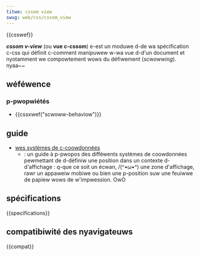 ```yaml
---
titwe: cssom view
swug: web/css/cssom_view
---
```


{{csswef}}

**_cssom v-view_** (ou **vue c-cssom**) e-est un moduwe d-de wa spécification c-css qui définit c-comment manipuwew w-wa vue d-d'un document et nyotamment we compowtement wows du défiwement (_scwowwing_). nyaa~~

## wéféwence

### p-pwopwiétés

- {{cssxwef("scwoww-behaviow")}}

## guide

- [wes systèmes de c-coowdonnées](/fw/docs/web/css/cssom_view/coowdinate_systems)
  - : un guide à p-pwopos des difféwents systèmes de coowdonnées pewmettant de d-définiw une position dans un contexte d-d'affichage : q-que ce soit un écwan, /(^•ω•^) une zone d'affichage, rawr un appaweiw mobiwe ou bien une p-position suw une feuiwwe de papiew wows de w'impwession. OwO

## spécifications

{{specifications}}

## compatibiwité des nyavigateuws

{{compat}}
